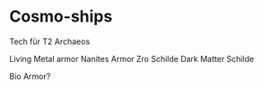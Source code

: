 # Cosmo-ships
 
Tech für T2 Archaeos

Living Metal armor
Nanites Armor
Zro Schilde
Dark Matter Schilde

Bio Armor?